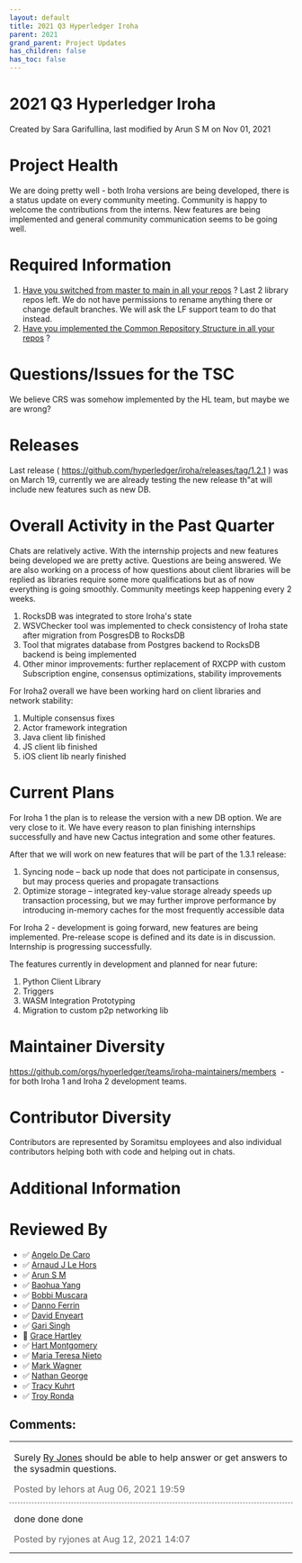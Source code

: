 ```yaml
---
layout: default
title: 2021 Q3 Hyperledger Iroha
parent: 2021
grand_parent: Project Updates
has_children: false
has_toc: false
---
```


# 2021 Q3 Hyperledger Iroha

Created by Sara Garifullina, last modified by Arun S M on Nov 01, 2021

# Project Health

We are doing pretty well - both Iroha versions are being developed,
there is a status update on every community meeting. Community is happy
to welcome the contributions from the interns. New features are being
implemented and general community communication seems to be going well. 

# Required Information

1.  <span style="color: rgb(68,68,68);"> <a href="https://wiki.hyperledger.org/display/TSC/Projects+have+two+quarters+to+comply+with+common+repo+structure?focusedCommentId=41591637#comment-41591637" rel="nofollow">Have you switched from master to main in all your
repos</a> </span> <span style="letter-spacing: 0.0px;">? Last 2
library repos left. We do not have permissions to rename anything
there or change default branches. We will ask the LF support team to
do that instead.  </span>
2.  <span class="placeholder-inline-tasks" style="color: rgb(23,43,77);text-decoration: none;"> <span style="color: rgb(68,68,68);">
<a href="https://wiki.hyperledger.org/display/TSC/Common+Repo+structure" rel="nofollow">Have you implemented the Common Repository Structure in
all your repos</a> </span> </span> <span style="color: rgb(23,43,77);text-decoration: none;">?  </span>

# Questions/Issues for the TSC

We believe CRS was somehow implemented by the HL team, but maybe we are
wrong?  

# Releases

Last release (
<a href="https://github.com/hyperledger/iroha/releases/tag/1.2.1" class="external-link" rel="nofollow">https://github.com/hyperledger/iroha/releases/tag/1.2.1</a>
) was on March 19, currently we are already testing the new release th"at will include new features such as new DB. 

# Overall Activity in the Past Quarter

Chats are relatively active. With the internship projects and new
features being developed we are pretty active. Questions are being
answered. We are also working on a process of how questions about client
libraries will be replied as libraries require some more qualifications
but as of now everything is going smoothly. Community meetings keep
happening every 2 weeks. 

1.  RocksDB was integrated to store Iroha's state
2.  WSVChecker tool was implemented to check consistency of Iroha state
after migration from PosgresDB to RocksDB
3.  Tool that migrates database from Postgres backend to RocksDB backend
is being implemented
4.  Other minor improvements: further replacement of RXCPP with custom
Subscription engine, consensus optimizations, stability improvements

For Iroha2 overall we have been working hard on client libraries and
network stability:

1.  Multiple consensus fixes
2.  Actor framework integration
3.  Java client lib finished
4.  JS client lib finished
5.  iOS client lib nearly finished

# Current Plans

For Iroha 1 the plan is to release the version with a new DB option. We
are very close to it. We have every reason to plan finishing internships
successfully and have new Cactus integration and some other features. 

After that we will work on new features that will be part of the 1.3.1
release:

1.  Syncing node – back up node that does not participate in consensus,
but may process queries and propagate transactions
2.  Optimize storage – integrated key-value storage already speeds up
transaction processing, but we may further improve performance by introducing in-memory caches for the most frequently accessible data



For Iroha 2 - development is going forward, new features are being
implemented. Pre-release scope is defined and its date is in discussion.
Internship is progressing successfully.

The features currently in development and planned for near future:

1.  Python Client Library
2.  Triggers
3.  WASM Integration Prototyping
4.  Migration to custom p2p networking lib

# Maintainer Diversity

<a href="https://github.com/orgs/hyperledger/teams/iroha-maintainers/members" class="external-link" rel="nofollow">https://github.com/orgs/hyperledger/teams/iroha-maintainers/members</a>
 - for both Iroha 1 and Iroha 2 development teams. 

# Contributor Diversity

Contributors are represented by Soramitsu employees and also individual
contributors helping both with code and helping out in chats. 

# Additional Information

# Reviewed By

-   ✅ <span class="placeholder-inline-tasks">
<a href="https://wiki.hyperledger.org/display/~angelo.decaro" class="confluence-userlink user-mention" data-username="angelo.decaro" data-linked-resource-id="16327529" data-linked-resource-version="1" data-linked-resource-type="userinfo" data-base-url="https://wiki.hyperledger.org">Angelo De Caro</a></span>
-   ✅ <span class="placeholder-inline-tasks">
<a href="https://wiki.hyperledger.org/display/~lehors" class="confluence-userlink user-mention" data-username="lehors" data-linked-resource-id="2394240" data-linked-resource-version="1" data-linked-resource-type="userinfo" data-base-url="https://wiki.hyperledger.org">Arnaud J Le Hors</a></span>
-   ✅ <span class="placeholder-inline-tasks">
<a href="https://wiki.hyperledger.org/display/~arsulegai" class="confluence-userlink user-mention" data-username="arsulegai" data-linked-resource-id="6427759" data-linked-resource-version="2" data-linked-resource-type="userinfo" data-base-url="https://wiki.hyperledger.org">Arun S M</a> </span>
-   ✅ <span class="placeholder-inline-tasks">
<a href="https://wiki.hyperledger.org/display/~baohua" class="confluence-userlink user-mention" data-username="baohua" data-linked-resource-id="2393082" data-linked-resource-version="2" data-linked-resource-type="userinfo" data-base-url="https://wiki.hyperledger.org">Baohua Yang</a> </span>
-   ✅ <span class="placeholder-inline-tasks">
<a href="https://wiki.hyperledger.org/display/~Bobbijn" class="confluence-userlink user-mention" data-username="Bobbijn" data-linked-resource-id="2393198" data-linked-resource-version="2" data-linked-resource-type="userinfo" data-base-url="https://wiki.hyperledger.org">Bobbi Muscara</a></span>
-   ✅ <span class="placeholder-inline-tasks">
<a href="https://wiki.hyperledger.org/display/~shemnon" class="confluence-userlink user-mention" data-username="shemnon" data-linked-resource-id="20022118" data-linked-resource-version="2" data-linked-resource-type="userinfo" data-base-url="https://wiki.hyperledger.org">Danno Ferrin</a></span>
-   ✅ <span class="placeholder-inline-tasks">
<a href="https://wiki.hyperledger.org/display/~denyeart" class="confluence-userlink user-mention" data-username="denyeart" data-linked-resource-id="2392864" data-linked-resource-version="1" data-linked-resource-type="userinfo" data-base-url="https://wiki.hyperledger.org">David Enyeart</a></span>
-   ✅ <span class="placeholder-inline-tasks">
<a href="https://wiki.hyperledger.org/display/~mastersingh24" class="confluence-userlink user-mention" data-username="mastersingh24" data-linked-resource-id="16321659" data-linked-resource-version="1" data-linked-resource-type="userinfo" data-base-url="https://wiki.hyperledger.org">Gari Singh</a> </span>
-   🔲 <span class="placeholder-inline-tasks">
<a href="https://wiki.hyperledger.org/display/~grace.hartley" class="confluence-userlink user-mention" data-username="grace.hartley" data-linked-resource-id="16324128" data-linked-resource-version="1" data-linked-resource-type="userinfo" data-base-url="https://wiki.hyperledger.org">Grace Hartley</a></span>
-   ✅ <span class="placeholder-inline-tasks">
<a href="https://wiki.hyperledger.org/display/~hartm" class="confluence-userlink user-mention" data-username="hartm" data-linked-resource-id="6422922" data-linked-resource-version="1" data-linked-resource-type="userinfo" data-base-url="https://wiki.hyperledger.org">Hart Montgomery</a></span>
-   ✅ <span class="placeholder-inline-tasks">
<a href="https://wiki.hyperledger.org/display/~mtng" class="confluence-userlink user-mention" data-username="mtng" data-linked-resource-id="24779370" data-linked-resource-version="1" data-linked-resource-type="userinfo" data-base-url="https://wiki.hyperledger.org">Maria Teresa Nieto</a></span>
-   ✅ <span class="placeholder-inline-tasks">
<a href="https://wiki.hyperledger.org/display/~mwagner" class="confluence-userlink user-mention" data-username="mwagner" data-linked-resource-id="5505170" data-linked-resource-version="1" data-linked-resource-type="userinfo" data-base-url="https://wiki.hyperledger.org">Mark Wagner</a> </span>
-   ✅ <span class="placeholder-inline-tasks">
<a href="https://wiki.hyperledger.org/display/~nage" class="confluence-userlink user-mention" data-username="nage" data-linked-resource-id="2393038" data-linked-resource-version="1" data-linked-resource-type="userinfo" data-base-url="https://wiki.hyperledger.org">Nathan George</a></span>
-   ✅ <span class="placeholder-inline-tasks">
<a href="https://wiki.hyperledger.org/display/~tkuhrt" class="confluence-userlink user-mention" data-username="tkuhrt" data-linked-resource-id="1180151" data-linked-resource-version="2" data-linked-resource-type="userinfo" data-base-url="https://wiki.hyperledger.org">Tracy Kuhrt</a> </span>
-   ✅ <span class="placeholder-inline-tasks">
<a href="https://wiki.hyperledger.org/display/~troyronda" class="confluence-userlink user-mention" data-username="troyronda" data-linked-resource-id="9110618" data-linked-resource-version="2" data-linked-resource-type="userinfo" data-base-url="https://wiki.hyperledger.org">Troy Ronda</a> </span>



## Comments:

<table data-border="0" width="100%">
<colgroup>
<col style="width: 100%" />
</colgroup>
<tbody>
<tr class="odd">
<td><span id="comment-56722331"></span>
<p>Surely <a href="https://wiki.hyperledger.org/display/~ryjones" class="confluence-userlink user-mention current-user-mention" data-username="ryjones" data-linked-resource-id="1180149" data-linked-resource-version="2" data-linked-resource-type="userinfo" data-base-url="https://wiki.hyperledger.org">Ry Jones</a> should be able
to help answer or get answers to the sysadmin questions.</p>
<div class="smallfont" data-align="left" style="color: #666666; width: 98%; margin-bottom: 10px;">
 Posted by lehors at Aug
06, 2021 19:59 </div ></td>
</tr>
<tr class="even">
<td style="border-top: 1px dashed #666666"><span id="comment-56723112"></span>
<p>done done done</p>
<div class="smallfont" data-align="left" style="color: #666666; width: 98%; margin-bottom: 10px;">
Posted by ryjones at Aug 12, 2021 14:07 </div ></td>
</tr>
</tbody>
</table>




